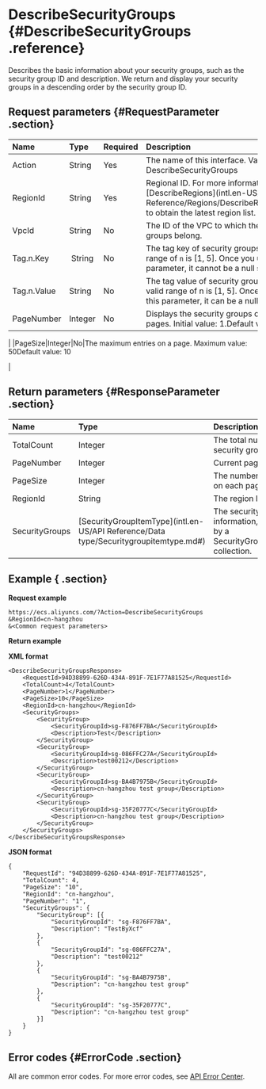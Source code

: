 # DescribeSecurityGroups {#DescribeSecurityGroups .reference}

Describes the basic information about your security groups, such as the security group ID and description. We return and display your security groups in a descending order by the security group ID.

## Request parameters {#RequestParameter .section}

|Name|Type|Required|Description|
|:---|:---|:-------|:----------|
|Action|String|Yes|The name of this interface. Value: DescribeSecurityGroups|
|RegionId|String|Yes|Regional ID. For more information, call [DescribeRegions](intl.en-US/API Reference/Regions/DescribeRegions.md#) to obtain the latest region list.|
|VpcId|String|No|The ID of the VPC to which the security groups belong.|
|Tag.n.Key| String|No|The tag key of security groups. The valid range of `n` is \[1, 5\]. Once you use this parameter, it cannot be a null string.|
|Tag.n.Value|String|No|The tag value of security groups. The valid range of n is \[1, 5\]. Once you use this parameter, it can be a null string.|
|PageNumber|Integer|No|Displays the security groups on several pages. Initial value: 1.Default value: 1.

|
|PageSize|Integer|No|The maximum entries on a page. Maximum value: 50Default value: 10

|

## Return parameters {#ResponseParameter .section}

|Name|Type|Description|
|:---|:---|:----------|
|TotalCount|Integer|The total number of security groups.|
|PageNumber|Integer|Current page number|
|PageSize|Integer|The number of entries on each page.|
|RegionId|String|The region ID.|
|SecurityGroups|[SecurityGroupItemType](intl.en-US/API Reference/Data type/Securitygroupitemtype.md#)|The security group information, composed by a SecurityGroupItemType collection.|

## Example { .section}

**Request example** 

```
https://ecs.aliyuncs.com/?Action=DescribeSecurityGroups
&RegionId=cn-hangzhou
&<Common request parameters>
```

**Return example** 

**XML format**

```
<DescribeSecurityGroupsResponse>
    <RequestId>94D38899-626D-434A-891F-7E1F77A81525</RequestId>
    <TotalCount>4</TotalCount>
    <PageNumber>1</PageNumber>
    <PageSize>10</PageSize>
    <RegionId>cn-hangzhou</RegionId>
    <SecurityGroups>
        <SecurityGroup>
            <SecurityGroupId>sg-F876FF7BA</SecurityGroupId>
            <Description>Test</Description>
        </SecurityGroup>
        <SecurityGroup>
            <SecurityGroupId>sg-086FFC27A</SecurityGroupId>
            <Description>test00212</Description>
        </SecurityGroup>
        <SecurityGroup>
            <SecurityGroupId>sg-BA4B7975B</SecurityGroupId>
            <Description>cn-hangzhou test group</Description>
        </SecurityGroup>
        <SecurityGroup>
            <SecurityGroupId>sg-35F20777C</SecurityGroupId>
            <Description>cn-hangzhou test group</Description>
        </SecurityGroup>
    </SecurityGroups>
</DescribeSecurityGroupsResponse>
```

 **JSON format** 

```
{
    "RequestId": "94D38899-626D-434A-891F-7E1F77A81525",
    "TotalCount": 4,
    "PageSize": "10",
    "RegionId": "cn-hangzhou",
    "PageNumber": "1",
    "SecurityGroups": {
        "SecurityGroup": [{
            "SecurityGroupId": "sg-F876FF7BA",
            "Description": "TestByXcf"
        },
        {
            "SecurityGroupId": "sg-086FFC27A",
            "Description": "test00212"
        },
        {
            "SecurityGroupId": "sg-BA4B7975B",
            "Description": "cn-hangzhou test group"
        },
        {
            "SecurityGroupId": "sg-35F20777C",
            "Description": "cn-hangzhou test group"
        }]
    }
}
```

## Error codes {#ErrorCode .section}

All are common error codes. For more error codes, see [API Error Center](https://error-center.alibabacloud.com/status/product/Ecs).

